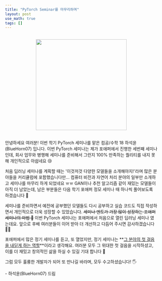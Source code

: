 ```yaml
---
title: "PyTorch Seminar를 마무리하며"
layout: post
use_math: true
tags: []
---
```


<br/>

<div style="text-align: center;">
  <img src="https://styles.redditmedia.com/t5_adbcw/styles/communityIcon_anc30b6ykk461.jpg?width=256&s=70937fbb08582ee30a1ddb13cc171b757625b4ad" height = 300>
</div>

<br/>

안녕하세요 여러분! 이번 학기 PyTorch 세미나를 맡은 컴공/수학 18 하석윤(BlueHorn07) 입니다. 이번 PyTorch 세미나는 제가 포애퍼에서 진행한 세번째 세미나인데, 회사 업무와 병행해 세미나를 준비해서 그런지 100% 만족하는 퀄리티를 내지 못해 개인적으로 아쉽네요 😢

처음 딥러닝 세미나를 계획할 때는 '이것저것 다양한 모델들을 소개해야지!'라며 많은 분야들을 커리큘럼에 포함했습니다만... 컴퓨터 비전과 자연어 처리 분야의 일부만 소개하고 세미나를 마무리 하게 되었네요 ㅠㅠ GAN이나 추천 알고리즘 같이 재밌는 모델들이 아직 더 남았는데, 남은 부분들은 다음 학기 포애퍼 정모 세미나 때 하나씩 풀어보도록 하겠습니다 🙏

세미나를 준비하면서 예전에 공부했던 모델들도 다시 공부하고 실습 코드도 직접 작성하면서 개인적으로 더욱 성장할 수 있었습니다. ~~세미나 멘토가 가장 많이 성장하는 포애퍼 세미나의 마법 🔮~~ 이번 PyTorch 세미나는 포애퍼에서 처음으로 열린 딥러닝 세미나 였는데요. 앞으로 후배 여러분들이 이어 받아 더 개선하고 다듬어 주시면 감사하겠습니다 🐱‍👤

포애퍼에서 많은 정기 세미나를 듣고, 또 열었지만, 정기 세미나는 **<u>그 분야의 첫 걸음을 내딛게 하는 역할</u>**이라고 생각해요. 여러분 모두 그 위대한 첫 걸음을 시작하셨고, 이를 더 재밌고 창의적인 삶을 하실 수 있길 기대 합니다 👏

그럼 모두 훌륭한 개발자가 되어 또 만나길 바라며, 모두 수고하셨습니다! 🖐


\- 하석윤(BlueHorn07) 드림